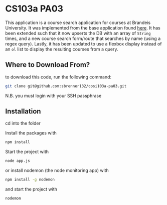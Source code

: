 # CS103a PA03

This application is a course search application for courses at Brandeis University. It was implemented from the base application found [here](https://github.com/tjhickey724/cs103aExpressApp/tree/pa03). It has been extended such that it now upserts the DB with an array of `String` times, and a new course search form/route that searches by name (using a regex query). Lastly, it has been updated to use a flexbox display instead of an `ol` list to display the resulting courses from a query.

## Where to Download From?

to download this code, run the following command:

```bash
git clone git@github.com:sbrenner132/cosi103a-pa03.git
```

N.B. you must login with your SSH passphrase

## Installation

cd into the folder

Install the packages with
``` bash
npm install
```
Start the project with
``` bash
node app.js
```
or install nodemon (the node monitoring app) with
``` bash
npm install -g nodemon
```
and start the project with
``` bash
nodemon
```


